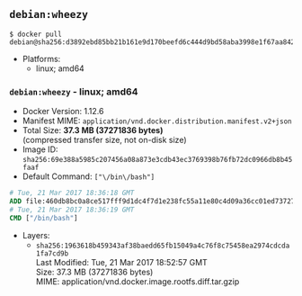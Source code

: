 ## `debian:wheezy`

```console
$ docker pull debian@sha256:d3892ebd85bb21b161e9d170beefd6c444d9bd58aba3998e1f67aa842fbedb9d
```

-	Platforms:
	-	linux; amd64

### `debian:wheezy` - linux; amd64

-	Docker Version: 1.12.6
-	Manifest MIME: `application/vnd.docker.distribution.manifest.v2+json`
-	Total Size: **37.3 MB (37271836 bytes)**  
	(compressed transfer size, not on-disk size)
-	Image ID: `sha256:69e388a5985c207456a08a873e3cdb43ec3769398b76fb72dc0966db8b45faaf`
-	Default Command: `["\/bin\/bash"]`

```dockerfile
# Tue, 21 Mar 2017 18:36:18 GMT
ADD file:460db8bc0a8ce517fff9d1dc4f7d1e238fc55a11e80c4d09a36cc01ed7372733 in / 
# Tue, 21 Mar 2017 18:36:19 GMT
CMD ["/bin/bash"]
```

-	Layers:
	-	`sha256:1963618b459343af38baedd65fb15049a4c76f8c75458ea2974cdcda1fa7cd9b`  
		Last Modified: Tue, 21 Mar 2017 18:52:57 GMT  
		Size: 37.3 MB (37271836 bytes)  
		MIME: application/vnd.docker.image.rootfs.diff.tar.gzip
